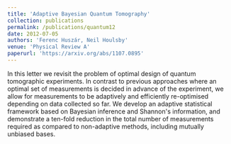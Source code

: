 ```yaml
---
title: 'Adaptive Bayesian Quantum Tomography'
collection: publications
permalink: /publications/quantum12
date: 2012-07-05
authors: 'Ferenc Huszár, Neil Houlsby'
venue: 'Physical Review A'
paperurl: 'https://arxiv.org/abs/1107.0895'
---
```


In this letter we revisit the problem of optimal design of quantum tomographic experiments. In contrast to previous approaches where an optimal set of measurements is decided in advance of the experiment, we allow for measurements to be adaptively and efficiently re-optimised depending on data collected so far. We develop an adaptive statistical framework based on Bayesian inference and Shannon's information, and demonstrate a ten-fold reduction in the total number of measurements required as compared to non-adaptive methods, including mutually unbiased bases.


